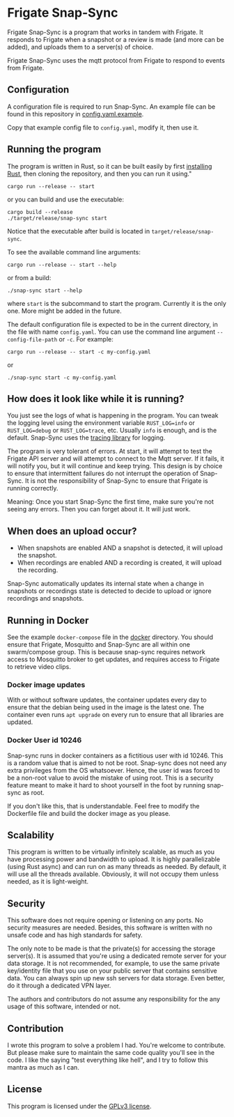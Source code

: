 # Frigate Snap-Sync

Frigate Snap-Sync is a program that works in tandem with Frigate. It responds to Frigate when a snapshot or a review is made (and more can be added), and uploads them to a server(s) of choice.

Frigate Snap-Sync uses the mqtt protocol from Frigate to respond to events from Frigate.

## Configuration

A configuration file is required to run Snap-Sync. An example file can be found in this repository in [config.yaml.example](/config.yaml.example).

Copy that example config file to `config.yaml`, modify it, then use it.

## Running the program

The program is written in Rust, so it can be built easily by first [installing Rust](https://www.rust-lang.org/tools/install), then cloning the repository, and then you can run it using."

```
cargo run --release -- start
```

or you can build and use the executable:

```
cargo build --release
./target/release/snap-sync start
```

Notice that the executable after build is located in `target/release/snap-sync`.

To see the available command line arguments:

```
cargo run --release -- start --help
```

or from a build:

```
./snap-sync start --help
```

where `start` is the subcommand to start the program. Currently it is the only one. More might be added in the future.

The default configuration file is expected to be in the current directory, in the file with name `config.yaml`. You can use the command line argument `--config-file-path` or `-c`. For example:

```
cargo run --release -- start -c my-config.yaml
```

or

```
./snap-sync start -c my-config.yaml
```

## How does it look like while it is running?

You just see the logs of what is happening in the program. You can tweak the logging level using the environment variable `RUST_LOG=info` or `RUST_LOG=debug` or `RUST_LOG=trace`, etc. Usually `info` is enough, and is the default. Snap-Sync uses the [tracing library](https://docs.rs/tracing/latest/tracing/) for logging.

The program is very tolerant of errors. At start, it will attempt to test the Frigate API server and will attempt to connect to the Mqtt server. If it fails, it will notify you, but it will continue and keep trying. This design is by choice to ensure that intermittent failures do not interrupt the operation of Snap-Sync. It is not the responsibility of Snap-Sync to ensure that Frigate is running correctly.

Meaning: Once you start Snap-Sync the first time, make sure you're not seeing any errors. Then you can forget about it. It will just work.

## When does an upload occur?

- When snapshots are enabled AND a snapshot is detected, it will upload the snapshot.
- When recordings are enabled AND a recording is created, it will upload the recording.

Snap-Sync automatically updates its internal state when a change in snapshots or recordings state is detected to decide to upload or ignore recordings and snapshots.

## Running in Docker

See the example `docker-compose` file in the [docker](./docker/) directory. You should ensure that Frigate, Mosquitto and Snap-Sync are all within one swarm/compose group. This is because snap-sync requires network access to Mosquitto broker to get updates, and requires access to Frigate to retrieve video clips.

### Docker image updates

With or without software updates, the container updates every day to ensure that the debian being used in the image is the latest one. The container even runs `apt upgrade` on every run to ensure that all libraries are updated.

### Docker User id 10246

Snap-sync runs in docker containers as a fictitious user with id 10246. This is a random value that is aimed to not be root. Snap-sync does not need any extra privileges from the OS whatsoever. Hence, the user id was forced to be a non-root value to avoid the mistake of using root. This is a security feature meant to make it hard to shoot yourself in the foot by running snap-sync as root.

If you don't like this, that is understandable. Feel free to modify the Dockerfile file and build the docker image as you please.

## Scalability

This program is written to be virtually infinitely scalable, as much as you have processing power and bandwidth to upload. It is highly parallelizable (using Rust async) and can run on as many threads as needed. By default, it will use all the threads available. Obviously, it will not occupy them unless needed, as it is light-weight.

## Security

This software does not require opening or listening on any ports. No security measures are needed. Besides, this software is written with no unsafe code and has high standards for safety.

The only note to be made is that the private(s) for accessing the storage server(s). It is assumed that you're using a dedicated remote server for your data storage. It is not recommended, for example, to use the same private key/identity file that you use on your public server that contains sensitive data. You can always spin up new ssh servers for data storage. Even better, do it through a dedicated VPN layer.

The authors and contributors do not assume any responsibility for the any usage of this software, intended or not.

## Contribution

I wrote this program to solve a problem I had. You're welcome to contribute. But please make sure to maintain the same code quality you'll see in the code. I like the saying "test everything like hell", and I try to follow this mantra as much as I can.

## License

This program is licensed under the [GPLv3 license](/LICENSE).
